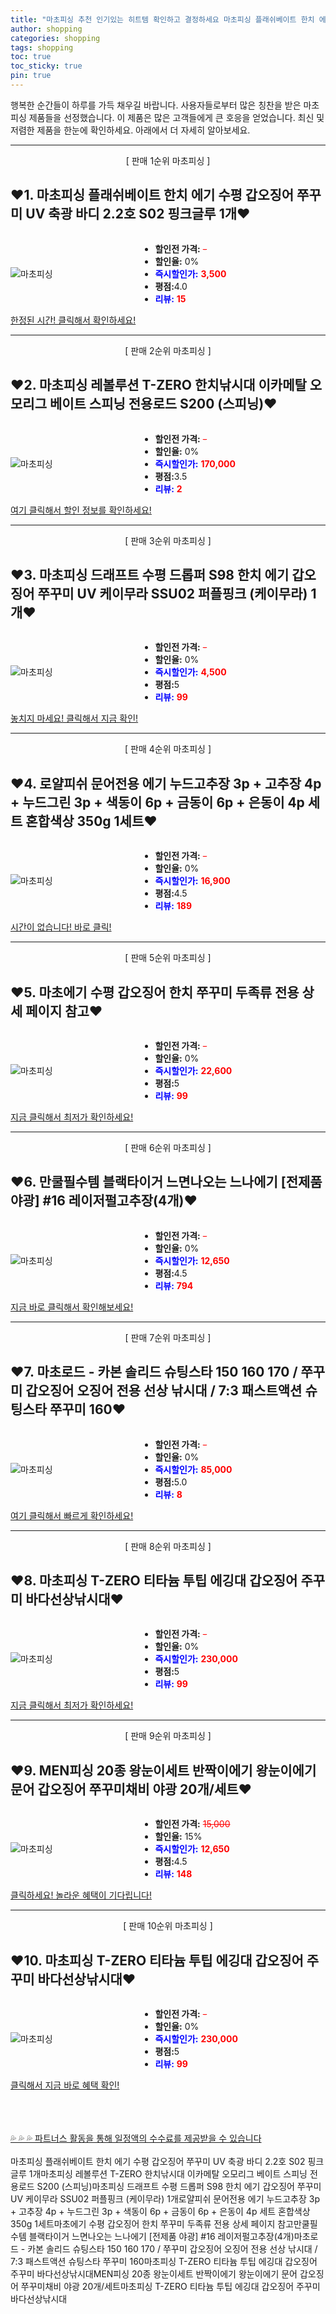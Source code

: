 ```yaml
---
title: "마초피싱 추천 인기있는 히트템 확인하고 결정하세요 마초피싱 플래쉬베이트 한치 에기 수평"
author: shopping
categories: shopping
tags: shopping
toc: true
toc_sticky: true
pin: true
---
```

행복한 순간들이 하루를 가득 채우길 바랍니다. 사용자들로부터 많은 칭찬을 받은 마초피싱 제품들을 선정했습니다. 이 제품은 많은 고객들에게 큰 호응을 얻었습니다. 최신 및 저렴한 제품을 한눈에 확인하세요. 아래에서 더 자세히 알아보세요.

---
<p class="toplist" style="margin: 0 auto; display: block; width: fit-content;">[ 판매 1순위 마초피싱 ]</p>

<h2><strong>❤️1. 마초피싱 플래쉬베이트 한치 에기 수평 갑오징어 쭈꾸미 UV 축광 바디 2.2호 S02 핑크글루 1개❤️</strong></h2>

<div style="display: flex; align-items: center;">
    <div style="flex: 0.4;">
        <img src="https://thumbnail9.coupangcdn.com/thumbnails/remote/230x230ex/image/vendor_inventory/9368/46167438636c5af3894283a47a9285f64af26bc5dd93fb51865820f9c9e1.jpeg" alt="마초피싱" style="max-width: 100%;">
    </div>
    <div style="flex: 0.6; margin-left: 10px;">
        <ul>
            <li><strong>할인전 가격:</strong> <del style="color: red;">-</del></li>
            <li><strong>할인율:</strong> 0%</li>
            <li><span style='color:blue'><strong>즉시할인가:</strong></span> <span style='color:red'><strong>3,500</strong></span></li>
            <li><strong>평점:</strong>4.0</li>
            <li><span style='color:blue'><strong>리뷰:</strong></span> <span style='color:red'><strong>15</strong></span></li>
        </ul>
    </div>
</div>
<div class="center">
    <a href="https://selin100587001.github.io?lptag=AF9450613&subid=githubio&pageKey=7934722541&traceid=V0-153&itemId=21838665872&vendorItemId=88887055536" class="myButton">
        한정된 시간! 클릭해서 확인하세요!
    </a>
</div>


---
<p class="toplist" style="margin: 0 auto; display: block; width: fit-content;">[ 판매 2순위 마초피싱 ]</p>

<h2><strong>❤️2. 마초피싱 레볼루션 T-ZERO 한치낚시대 이카메탈 오모리그 베이트 스피닝 전용로드 S200 (스피닝)❤️</strong></h2>

<div style="display: flex; align-items: center;">
    <div style="flex: 0.4;">
        <img src="https://thumbnail6.coupangcdn.com/thumbnails/remote/230x230ex/image/vendor_inventory/5019/ace26b0ec61258a124de5c3865e568e1795c917ae10111f9eecdd73058be.jpeg" alt="마초피싱" style="max-width: 100%;">
    </div>
    <div style="flex: 0.6; margin-left: 10px;">
        <ul>
            <li><strong>할인전 가격:</strong> <del style="color: red;">-</del></li>
            <li><strong>할인율:</strong> 0%</li>
            <li><span style='color:blue'><strong>즉시할인가:</strong></span> <span style='color:red'><strong>170,000</strong></span></li>
            <li><strong>평점:</strong>3.5</li>
            <li><span style='color:blue'><strong>리뷰:</strong></span> <span style='color:red'><strong>2</strong></span></li>
        </ul>
    </div>
</div>
<div class="center">
    <a href="https://selin100587001.github.io?lptag=AF9450613&subid=githubio&pageKey=7320320242&traceid=V0-153&itemId=18773734905&vendorItemId=90774768201" class="myButton">
        여기 클릭해서 할인 정보를 확인하세요!
    </a>
</div>


---
<p class="toplist" style="margin: 0 auto; display: block; width: fit-content;">[ 판매 3순위 마초피싱 ]</p>

<h2><strong>❤️3. 마초피싱 드래프트 수평 드롭퍼 S98 한치 에기 갑오징어 쭈꾸미 UV 케이무라 SSU02 퍼플핑크 (케이무라) 1개❤️</strong></h2>

<div style="display: flex; align-items: center;">
    <div style="flex: 0.4;">
        <img src="https://thumbnail8.coupangcdn.com/thumbnails/remote/230x230ex/image/vendor_inventory/4d88/f6270907208a2ffe87c1f116c72b12954634e82a0812781fb5074b8d251e.jpeg" alt="마초피싱" style="max-width: 100%;">
    </div>
    <div style="flex: 0.6; margin-left: 10px;">
        <ul>
            <li><strong>할인전 가격:</strong> <del style="color: red;">-</del></li>
            <li><strong>할인율:</strong> 0%</li>
            <li><span style='color:blue'><strong>즉시할인가:</strong></span> <span style='color:red'><strong>4,500</strong></span></li>
            <li><strong>평점:</strong>5</li>
            <li><span style='color:blue'><strong>리뷰:</strong></span> <span style='color:red'><strong>99</strong></span></li>
        </ul>
    </div>
</div>
<div class="center">
    <a href="https://selin100587001.github.io?lptag=AF9450613&subid=githubio&pageKey=7934722507&traceid=V0-153&itemId=21838665618&vendorItemId=90774526410" class="myButton">
        놓치지 마세요! 클릭해서 지금 확인!
    </a>
</div>


---
<p class="toplist" style="margin: 0 auto; display: block; width: fit-content;">[ 판매 4순위 마초피싱 ]</p>

<h2><strong>❤️4. 로얄피쉬 문어전용 에기 누드고추장 3p + 고추장 4p + 누드그린 3p + 색동이 6p + 금동이 6p + 은동이 4p 세트 혼합색상 350g 1세트❤️</strong></h2>

<div style="display: flex; align-items: center;">
    <div style="flex: 0.4;">
        <img src="https://thumbnail7.coupangcdn.com/thumbnails/remote/230x230ex/image/rs_quotation_api/inxrmvcu/47558880dcb6491a8be0d5a67dd8e3ad.jpg" alt="마초피싱" style="max-width: 100%;">
    </div>
    <div style="flex: 0.6; margin-left: 10px;">
        <ul>
            <li><strong>할인전 가격:</strong> <del style="color: red;">-</del></li>
            <li><strong>할인율:</strong> 0%</li>
            <li><span style='color:blue'><strong>즉시할인가:</strong></span> <span style='color:red'><strong>16,900</strong></span></li>
            <li><strong>평점:</strong>4.5</li>
            <li><span style='color:blue'><strong>리뷰:</strong></span> <span style='color:red'><strong>189</strong></span></li>
        </ul>
    </div>
</div>
<div class="center">
    <a href="https://selin100587001.github.io?lptag=AF9450613&subid=githubio&pageKey=7300613131&traceid=V0-153&itemId=18681204799&vendorItemId=85815365050" class="myButton">
        시간이 없습니다! 바로 클릭!
    </a>
</div>


---
<p class="toplist" style="margin: 0 auto; display: block; width: fit-content;">[ 판매 5순위 마초피싱 ]</p>

<h2><strong>❤️5. 마초에기 수평 갑오징어 한치 쭈꾸미 두족류 전용 상세 페이지 참고❤️</strong></h2>

<div style="display: flex; align-items: center;">
    <div style="flex: 0.4;">
        <img src="https://thumbnail10.coupangcdn.com/thumbnails/remote/230x230ex/image/vendor_inventory/0008/26e4d0a5b7cb7a1e0232aee757cab0a91e7cc0bb773678074b134f44103a.jpg" alt="마초피싱" style="max-width: 100%;">
    </div>
    <div style="flex: 0.6; margin-left: 10px;">
        <ul>
            <li><strong>할인전 가격:</strong> <del style="color: red;">-</del></li>
            <li><strong>할인율:</strong> 0%</li>
            <li><span style='color:blue'><strong>즉시할인가:</strong></span> <span style='color:red'><strong>22,600</strong></span></li>
            <li><strong>평점:</strong>5</li>
            <li><span style='color:blue'><strong>리뷰:</strong></span> <span style='color:red'><strong>99</strong></span></li>
        </ul>
    </div>
</div>
<div class="center">
    <a href="https://selin100587001.github.io?lptag=AF9450613&subid=githubio&pageKey=7413921127&traceid=V0-153&itemId=19216147997&vendorItemId=86333092392" class="myButton">
        지금 클릭해서 최저가 확인하세요!
    </a>
</div>


---
<p class="toplist" style="margin: 0 auto; display: block; width: fit-content;">[ 판매 6순위 마초피싱 ]</p>

<h2><strong>❤️6. 만쿨필수템 블랙타이거 느면나오는 느나에기 [전제품 야광] #16 레이저펄고추장(4개)❤️</strong></h2>

<div style="display: flex; align-items: center;">
    <div style="flex: 0.4;">
        <img src="https://thumbnail8.coupangcdn.com/thumbnails/remote/230x230ex/image/vendor_inventory/9038/bdf7eeb538c75f3569f31c443a2c0d3348eff2227a0daf1c77f85f2433c7.jpg" alt="마초피싱" style="max-width: 100%;">
    </div>
    <div style="flex: 0.6; margin-left: 10px;">
        <ul>
            <li><strong>할인전 가격:</strong> <del style="color: red;">-</del></li>
            <li><strong>할인율:</strong> 0%</li>
            <li><span style='color:blue'><strong>즉시할인가:</strong></span> <span style='color:red'><strong>12,650</strong></span></li>
            <li><strong>평점:</strong>4.5</li>
            <li><span style='color:blue'><strong>리뷰:</strong></span> <span style='color:red'><strong>794</strong></span></li>
        </ul>
    </div>
</div>
<div class="center">
    <a href="https://selin100587001.github.io?lptag=AF9450613&subid=githubio&pageKey=7170421215&traceid=V0-153&itemId=18063370378&vendorItemId=85229334566" class="myButton">
        지금 바로 클릭해서 확인해보세요!
    </a>
</div>


---
<p class="toplist" style="margin: 0 auto; display: block; width: fit-content;">[ 판매 7순위 마초피싱 ]</p>

<h2><strong>❤️7. 마초로드 - 카본 솔리드 슈팅스타 150 160 170 / 쭈꾸미 갑오징어 오징어 전용 선상 낚시대 / 7:3 패스트액션 슈팅스타 쭈꾸미 160❤️</strong></h2>

<div style="display: flex; align-items: center;">
    <div style="flex: 0.4;">
        <img src="https://thumbnail9.coupangcdn.com/thumbnails/remote/230x230ex/image/vendor_inventory/3f3d/4a95e0248fa6c530e75013a18eb3f956390d516755d0db77d26c4ac3f335.jpeg" alt="마초피싱" style="max-width: 100%;">
    </div>
    <div style="flex: 0.6; margin-left: 10px;">
        <ul>
            <li><strong>할인전 가격:</strong> <del style="color: red;">-</del></li>
            <li><strong>할인율:</strong> 0%</li>
            <li><span style='color:blue'><strong>즉시할인가:</strong></span> <span style='color:red'><strong>85,000</strong></span></li>
            <li><strong>평점:</strong>5.0</li>
            <li><span style='color:blue'><strong>리뷰:</strong></span> <span style='color:red'><strong>8</strong></span></li>
        </ul>
    </div>
</div>
<div class="center">
    <a href="https://selin100587001.github.io?lptag=AF9450613&subid=githubio&pageKey=7320353553&traceid=V0-153&itemId=18773868710&vendorItemId=76995344739" class="myButton">
        여기 클릭해서 빠르게 확인하세요!
    </a>
</div>


---
<p class="toplist" style="margin: 0 auto; display: block; width: fit-content;">[ 판매 8순위 마초피싱 ]</p>

<h2><strong>❤️8. 마초피싱 T-ZERO 티타늄 투팁 에깅대 갑오징어 주꾸미 바다선상낚시대❤️</strong></h2>

<div style="display: flex; align-items: center;">
    <div style="flex: 0.4;">
        <img src="https://thumbnail9.coupangcdn.com/thumbnails/remote/230x230ex/image/vendor_inventory/8891/d8be62b80f3551045cb54bea37075583f6128ac7404ade149bbef669d4cb.jpeg" alt="마초피싱" style="max-width: 100%;">
    </div>
    <div style="flex: 0.6; margin-left: 10px;">
        <ul>
            <li><strong>할인전 가격:</strong> <del style="color: red;">-</del></li>
            <li><strong>할인율:</strong> 0%</li>
            <li><span style='color:blue'><strong>즉시할인가:</strong></span> <span style='color:red'><strong>230,000</strong></span></li>
            <li><strong>평점:</strong>5</li>
            <li><span style='color:blue'><strong>리뷰:</strong></span> <span style='color:red'><strong>99</strong></span></li>
        </ul>
    </div>
</div>
<div class="center">
    <a href="https://selin100587001.github.io?lptag=AF9450613&subid=githubio&pageKey=8250139936&traceid=V0-153&itemId=23750212347&vendorItemId=90774738088" class="myButton">
        지금 클릭해서 최저가 확인하세요!
    </a>
</div>


---
<p class="toplist" style="margin: 0 auto; display: block; width: fit-content;">[ 판매 9순위 마초피싱 ]</p>

<h2><strong>❤️9. MEN피싱 20종 왕눈이세트 반짝이에기 왕눈이에기 문어 갑오징어 쭈꾸미채비 야광 20개/세트❤️</strong></h2>

<div style="display: flex; align-items: center;">
    <div style="flex: 0.4;">
        <img src="https://thumbnail6.coupangcdn.com/thumbnails/remote/230x230ex/image/vendor_inventory/d16a/245d9ae417dddee93f67f7276e2fbf0c54b07d3660eed68c343faa7ca04c.png" alt="마초피싱" style="max-width: 100%;">
    </div>
    <div style="flex: 0.6; margin-left: 10px;">
        <ul>
            <li><strong>할인전 가격:</strong> <del style="color: red;">15,000</del></li>
            <li><strong>할인율:</strong> 15%</li>
            <li><span style='color:blue'><strong>즉시할인가:</strong></span> <span style='color:red'><strong>12,650</strong></span></li>
            <li><strong>평점:</strong>4.5</li>
            <li><span style='color:blue'><strong>리뷰:</strong></span> <span style='color:red'><strong>148</strong></span></li>
        </ul>
    </div>
</div>
<div class="center">
    <a href="https://selin100587001.github.io?lptag=AF9450613&subid=githubio&pageKey=152179540&traceid=V0-153&itemId=439362666&vendorItemId=4086864352" class="myButton">
        클릭하세요! 놀라운 혜택이 기다립니다!
    </a>
</div>


---
<p class="toplist" style="margin: 0 auto; display: block; width: fit-content;">[ 판매 10순위 마초피싱 ]</p>

<h2><strong>❤️10. 마초피싱 T-ZERO 티타늄 투팁 에깅대 갑오징어 주꾸미 바다선상낚시대❤️</strong></h2>

<div style="display: flex; align-items: center;">
    <div style="flex: 0.4;">
        <img src="https://thumbnail9.coupangcdn.com/thumbnails/remote/230x230ex/image/vendor_inventory/c258/7b71525537e5ec48da9663d2cd1bad918ab165f1535e7dc6aec0a9cf3025.jpg" alt="마초피싱" style="max-width: 100%;">
    </div>
    <div style="flex: 0.6; margin-left: 10px;">
        <ul>
            <li><strong>할인전 가격:</strong> <del style="color: red;">-</del></li>
            <li><strong>할인율:</strong> 0%</li>
            <li><span style='color:blue'><strong>즉시할인가:</strong></span> <span style='color:red'><strong>230,000</strong></span></li>
            <li><strong>평점:</strong>5</li>
            <li><span style='color:blue'><strong>리뷰:</strong></span> <span style='color:red'><strong>99</strong></span></li>
        </ul>
    </div>
</div>
<div class="center">
    <a href="https://selin100587001.github.io?lptag=AF9450613&subid=githubio&pageKey=7320276149&traceid=V0-153&itemId=18773546650&vendorItemId=85905107850" class="myButton">
        클릭해서 지금 바로 혜택 확인!
    </a>
</div>

<br><br><br>[💦 💦 💦 파트너스 활동을 통해 일정액의 수수료를 제공받을 수 있습니다](https://link.coupang.com/a/bcpT2c)<br><br>마초피싱 플래쉬베이트 한치 에기 수평 갑오징어 쭈꾸미 UV 축광 바디 2.2호 S02 핑크글루 1개마초피싱 레볼루션 T-ZERO 한치낚시대 이카메탈 오모리그 베이트 스피닝 전용로드 S200 (스피닝)마초피싱 드래프트 수평 드롭퍼 S98 한치 에기 갑오징어 쭈꾸미 UV 케이무라 SSU02 퍼플핑크 (케이무라) 1개로얄피쉬 문어전용 에기 누드고추장 3p + 고추장 4p + 누드그린 3p + 색동이 6p + 금동이 6p + 은동이 4p 세트 혼합색상 350g 1세트마초에기 수평 갑오징어 한치 쭈꾸미 두족류 전용 상세 페이지 참고만쿨필수템 블랙타이거 느면나오는 느나에기 [전제품 야광] #16 레이저펄고추장(4개)마초로드 - 카본 솔리드 슈팅스타 150 160 170 / 쭈꾸미 갑오징어 오징어 전용 선상 낚시대 / 7:3 패스트액션 슈팅스타 쭈꾸미 160마초피싱 T-ZERO 티타늄 투팁 에깅대 갑오징어 주꾸미 바다선상낚시대MEN피싱 20종 왕눈이세트 반짝이에기 왕눈이에기 문어 갑오징어 쭈꾸미채비 야광 20개/세트마초피싱 T-ZERO 티타늄 투팁 에깅대 갑오징어 주꾸미 바다선상낚시대